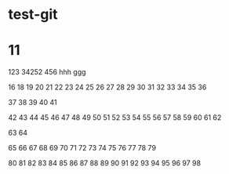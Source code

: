 # test-git
# 11
123
34252
456
hhh
ggg

16
18
19
20
21
22
23
24
25
26
27
28
29
30
31
32
33
34
35
36

37
38
39
40
41

42
43
44
45
46
47
48
49
50
51
52
53
54
55
56
57
58
59
60
61
62

63
64

65
66
67
68
69
70
71
72
73
74
75
76
77
78
79

80
81
82
83
84
85
86
87
88
89
90
91
92
93
94
95
96
97
98